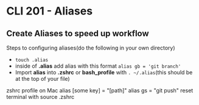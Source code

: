 # CLI 201 - Aliases

## Create Aliases to speed up workflow

Steps to configuring aliases(do the following in your own directory)
- `touch .alias`
- inside of **.alias** add alias with this format `alias gb = 'git branch'`
- Import **alias** into **.zshrc** or **bash_profile** with `. ~/.alias`(this should be at the top of your file)

zshrc profile on Mac
alias [some key] = "[path]"
alias gs = "git push"
reset terminal with source .zshrc
